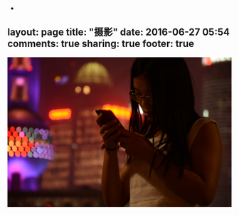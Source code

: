 -
layout: page
title: "摄影"
date: 2016-06-27 05:54
comments: true
sharing: true
footer: true
---

<img src="/images/Shanghai_6.25.JPG">



